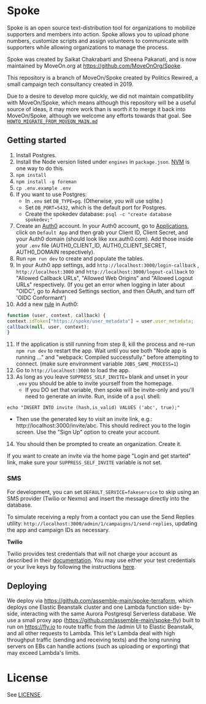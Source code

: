 # Spoke

Spoke is an open source text-distribution tool for organizations to mobilize supporters and members into action. Spoke allows you to upload phone numbers, customize scripts and assign volunteers to communicate with supporters while allowing organizations to manage the process.

Spoke was created by Saikat Chakrabarti and Sheena Pakanati, and is now maintained by MoveOn.org at https://github.com/MoveOnOrg/Spoke.

This repository is a branch of MoveOn/Spoke created by Politics Rewired, a small campaign tech consultancy created in 2019.

Due to a desire to develop more quickly, we did not maintain compatibility with MoveOn/Spoke, which means although this repository will be
a useful source of ideas, it may more work than is worth it to merge it back into MoveOn/Spoke, although we welcome any efforts towards
that goal. See [`HOWTO_MIGRATE_FROM_MOVEON_MAIN.md`](./docs/HOWTO_MIGRATE_FROM_MOVEON_MAIN.md)

## Getting started

1.  Install Postgres.
2.  Install the Node version listed under `engines` in `package.json`. [NVM](https://github.com/creationix/nvm) is one way to do this.
3.  `npm install`
4.  `npm install -g foreman`
5.  `cp .env.example .env`
6.  If you want to use Postgres:
    - In `.env` set `DB_TYPE=pg`. (Otherwise, you will use sqlite.)
    - Set `DB_PORT=5432`, which is the default port for Postgres.
    - Create the spokedev database: `psql -c "create database spokedev;"`
7.  Create an [Auth0](https://auth0.com) account. In your Auth0 account, go to [Applications](https://manage.auth0.com/#/applications/), click on `Default App` and then grab your Client ID, Client Secret, and your Auth0 domain (should look like xxx.auth0.com). Add those inside your `.env` file (AUTH0_CLIENT_ID, AUTH0_CLIENT_SECRET, AUTH0_DOMAIN respectively).
8.  Run `npm run dev` to create and populate the tables.
9.  In your Auth0 app settings, add `http://localhost:3000/login-callback` , `http://localhost:3000` and `http://localhost:3000/logout-callback` to "Allowed Callback URLs", "Allowed Web Origins" and "Allowed Logout URLs" respectively. (If you get an error when logging in later about "OIDC", go to Advanced Settings section, and then OAuth, and turn off 'OIDC Conformant')
10. Add a new [rule](https://manage.auth0.com/#/rules/create) in Auth0:

```javascript
function (user, context, callback) {
context.idToken["https://spoke/user_metadata"] = user.user_metadata;
callback(null, user, context);
}
```

11. If the application is still running from step 8, kill the process and re-run `npm run dev` to restart the app. Wait until you see both "Node app is running ..." and "webpack: Compiled successfully." before attempting to connect. (make sure environment variable `JOBS_SAME_PROCESS=1`)
12. Go to `http://localhost:3000` to load the app.
13. As long as you leave `SUPPRESS_SELF_INVITE=` blank and unset in your `.env` you should be able to invite yourself from the homepage.
    - If you DO set that variable, then spoke will be invite-only and you'll need to generate an invite. Run, inside of a `psql` shell:

```
echo "INSERT INTO invite (hash,is_valid) VALUES ('abc', true);"
```

- Then use the generated key to visit an invite link, e.g.: http://localhost:3000/invite/abc. This should redirect you to the login screen. Use the "Sign Up" option to create your account.

14. You should then be prompted to create an organization. Create it.

If you want to create an invite via the home page "Login and get started" link, make sure your `SUPPRESS_SELF_INVITE` variable is not set.

### SMS

For development, you can set `DEFAULT_SERVICE=fakeservice` to skip using an SMS provider (Twilio or Nexmo) and insert the message directly into the database.

To simulate receiving a reply from a contact you can use the Send Replies utility: `http://localhost:3000/admin/1/campaigns/1/send-replies`, updating the app and campaign IDs as necessary.

**Twilio**

Twilio provides test credentials that will not charge your account as described in their [documentation](https://www.twilio.com/docs/iam/test-credentials). You may use either your test credentials or your live keys by following the instructions [here](https://github.com/MoveOnOrg/Spoke/blob/main/docs/HOWTO_INTEGRATE_TWILIO.md).

## Deploying

We deploy via https://github.com/assemble-main/spoke-terraform, which deploys one Elastic Beanstalk cluster and one Lambda function side-
by-side, interacting with the same Aurora Postgresql Serverless database. We use a small proxy app (https://github.com/assemble-main/spoke-fly)
built to run on https://fly.io to route traffic from the /admin UI to Elastic Beanstalk, and all other requests to Lambda. This let's
Lambda deal with high throughput traffic (sending and receiving texts) and the long running servers on EBs can handle actions (such as
uploading or exporting) that may exceed Lambda's limits.

# License

See [LICENSE](./LICENSE).
